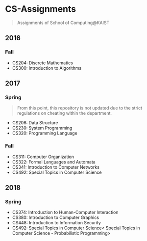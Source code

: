 # CS-Assignments
> Assignments of School of Computing@KAIST

## 2016
### Fall
- CS204: Discrete Mathematics
- CS300: Introduction to Algorithms

## 2017
### Spring
> From this point, this repository is not updated due to the strict regulations on cheating within the department.

- CS206: Data Structure
- CS230: System Programming
- CS320: Programming Language

### Fall
- CS311: Computer Organization
- CS322: Formal Languages and Automata
- CS341: Introduction to Computer Networks
- CS492: Special Topics in Computer Science<Program Analysis>

## 2018
### Spring
- CS374: Introduction to Human-Computer Interaction
- CS380: Introduction to Computer Graphics
- CS448: Introduction to Information Security
- CS492: Special Topics in Computer Science< Special Topics in Computer Science - Probabilistic Programming>
